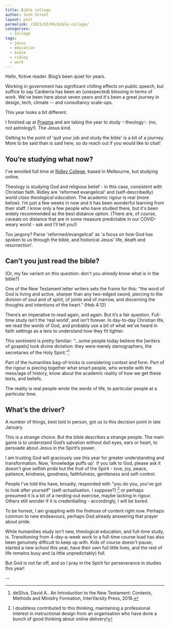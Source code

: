 ```yaml
---
title: Bible college
author: Josh Street
layout: post
permalink: /2023/03/09/bible-college/
categories:
  - College
tags:
  - jesus
  - education
  - bible
  - ridley
  - work
---
```



Hello, fictive reader. Blog’s been quiet for years. 

Working in government has significant chilling effects on public speech, but suffice to say Canberra has been an (unexpected) blessing in terms of work. We've been here about seven years and it's been a great journey in design, tech, climate -- and consultancy scale-ups.

This year looks a bit different.

I finished up at [Pragma](https://www.pragma.com.au) and am taking the year to study ✨theology✨ (no, not astrology!). The Jesus kind.

Getting to the point of 'quit your job and study the bible' is a bit of a journey. More to be said than is said here, so do reach out if you would like to chat!

## You’re studying what now?

I've enrolled full time at [Ridley College](http://ridley.edu.au), based in Melbourne, but studying online.

Theology is studying God and religious belief - in this case, consistent with Christian faith. Ridley are 'reformed evangelical' and (self-describedly) _world class theological education_. The academic rigour is real (more below). I’m just a few weeks in now and it has been wonderful learning from their staff. I know only a few people who have studied there, but it's been widely recommended as the best distance option. (There are, of course, caveats on distance that are in some measure predictable in our COVID-weary world - ask and I'll tell you!)

Too jargony? Parse 'reformed/evangelical' as 'a focus on how God has spoken to us through the bible, and historical Jesus' life, death and resurrection'.

## Can’t you just read the bible?

(Or, my fav variant on this question: don't you _already_ know what is in the bible?)

One of the New Testament letter writers sets the frame for this: “the word of God is living and active, sharper than any two-edged sword, piercing to the division of soul and of spirit, of joints and of marrow, and discerning the thoughts and intentions of the heart.” (Heb 4:12)

There’s an imperative to read again, and again. But it’s a fair question. Full-time study isn’t the ‘real world’, and isn't forever. In day-to-day Christian life, we read the words of God, and probably use a bit of what we've heard in faith settings as a lens to understand how they fit tighter.

This sentiment is pretty familiar: “…some people today believe the [writers of gospels] took divine dictation: they were merely stenographers, the secretaries of the Holy Spirit.”[^1]

Part of the humanities bag-of-tricks is considering context and form. Part of the rigour is piecing together what smart people, who wrestle with the mess/age of history, know about the academic reality of how we get these texts, and beliefs.

The reality is real people wrote the words of life, to particular people at a particular time.

## What’s the driver?

A number of things, best told in person, got us to this decision point in late January.

This is a strange choice. But the bible describes a strange people. The main game is to understand God’s salvation without dull eyes, ears or heart, to persuade about Jesus in the Spirit’s power.

I am trusting God will graciously use this year for greater understanding and transformation. Now, 'knowledge puffs up'. If you talk to God, please ask it doesn't give selfish pride but the fruit of the Spirit - love, joy, peace, patience, kindness, goodness, faithfulness, gentleness and self-control.

People I've told this have, broadly, responded with "you do you, you've got to look after yourself" (self-actualisation, I suppose?) [^2] or perhaps presumed it is a bit of a nerding-out exercise, maybe lacking in rigour. Others still wonder if it is credentialling - accordingly, I will be bored.

To be honest, I am grappling with the firehose of content right now. Perhaps common to new endeavours, perhaps God already answering that prayer about pride.

While humanities study isn't new, theological education, and full-time study, is. Transitioning from 4-day-a-week work to a full-time course load has also been genuinely difficult to keep up with. Kids of course doesn't pause, started a new school this year, have their own full little lives, and the rest of life remains busy and (a little unpredictably) full.

But God is not far off, and so I pray in the Spirit for perseverance in studies this year!

--

[^1]: deSilva, David A.. An Introduction to the New Testament: Contexts, Methods and Ministry Formation, InterVarsity Press, 2018.

[^2]: I doubtless contributed to this thinking, maintaining a professional interest in instructional design from an organisation who have done a bunch of good thinking about online delivery!

